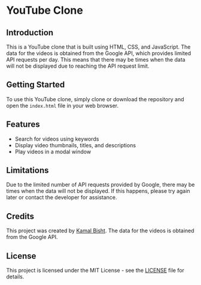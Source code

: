 # YouTube Clone

## Introduction

This is a YouTube clone that is built using HTML, CSS, and JavaScript. The data for the videos is obtained from the Google API, which provides limited API requests per day. This means that there may be times when the data will not be displayed due to reaching the API request limit.

## Getting Started

To use this YouTube clone, simply clone or download the repository and open the `index.html` file in your web browser.

## Features

- Search for videos using keywords
- Display video thumbnails, titles, and descriptions
- Play videos in a modal window


## Limitations

Due to the limited number of API requests provided by Google, there may be times when the data will not be displayed. If this happens, please try again later or contact the developer for assistance.

## Credits

This project was created by [Kamal Bisht](https://www.linkedin.com/in/kamal-bisht-552a17193/). The data for the videos is obtained from the Google API.

## License

This project is licensed under the MIT License - see the [LICENSE](LICENSE) file for details.
